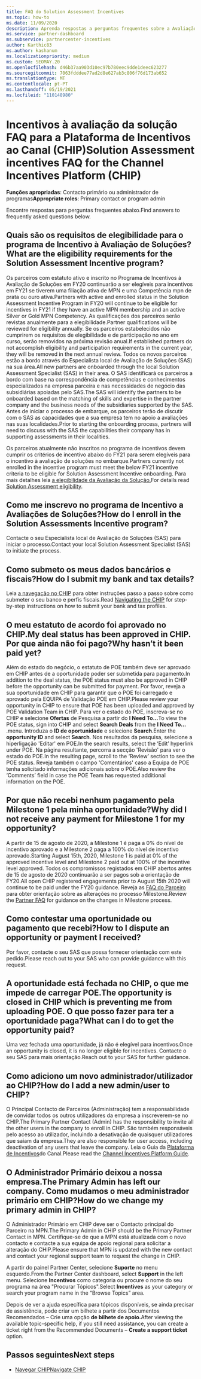 ```yaml
---
title: FAQ do Solution Assessment Incentives
ms.topic: how-to
ms.date: 11/09/2020
description: Aprenda respostas a perguntas frequentes sobre a Avaliação de Soluções na Plataforma de Incentivos do Canal (CHIP).
ms.service: partner-dashboard
ms.subservice: partnercenter-incentives
author: Karthic83
ms.author: kashanum
ms.localizationpriority: medium
ms.custom: SEOMAY.20
ms.openlocfilehash: d46b37aa903d10ec97b780eec9dde1deec623277
ms.sourcegitcommit: 7063fdddee77ad2d8e627ab3c806f76d173ab652
ms.translationtype: MT
ms.contentlocale: pt-PT
ms.lasthandoff: 05/19/2021
ms.locfileid: "110148980"
---
```

# <a name="solution-assessment-incentives-faq-for-the-channel-incentives-platform-chip"></a><span data-ttu-id="cf6da-103">Incentivos à avaliação da solução FAQ para a Plataforma de Incentivos ao Canal (CHIP)</span><span class="sxs-lookup"><span data-stu-id="cf6da-103">Solution Assessment incentives FAQ for the Channel Incentives Platform (CHIP)</span></span> 

<span data-ttu-id="cf6da-104">**Funções apropriadas**: Contacto primário ou administrador de programas</span><span class="sxs-lookup"><span data-stu-id="cf6da-104">**Appropriate roles**: Primary contact or program admin</span></span>

<span data-ttu-id="cf6da-105">Encontre respostas para perguntas frequentes abaixo.</span><span class="sxs-lookup"><span data-stu-id="cf6da-105">Find answers to frequently asked questions below.</span></span>

## <a name="what-are-the-eligibility-requirements-for-the-solution-assessment-incentive-program"></a><span data-ttu-id="cf6da-106">Quais são os requisitos de elegibilidade para o programa de Incentivo à Avaliação de Soluções?</span><span class="sxs-lookup"><span data-stu-id="cf6da-106">What are the eligibility requirements for the Solution Assessment Incentive program?</span></span>

<span data-ttu-id="cf6da-107">Os parceiros com estatuto ativo e inscrito no Programa de Incentivos à Avaliação de Soluções em FY20 continuarão a ser elegíveis para incentivos em FY21 se tiverem uma filiação ativa de MPN e uma Competência mpn de prata ou ouro ativa.</span><span class="sxs-lookup"><span data-stu-id="cf6da-107">Partners with active and enrolled status in the Solution Assessment Incentive Program in FY20 will continue to be eligible for incentives in FY21 if they have an active MPN membership and an active Silver or Gold MPN Competency.</span></span> <span data-ttu-id="cf6da-108">As qualificações dos parceiros serão revistas anualmente para a elegibilidade.</span><span class="sxs-lookup"><span data-stu-id="cf6da-108">Partner qualifications will be reviewed for eligibility annually.</span></span>  <span data-ttu-id="cf6da-109">Se os parceiros estabelecidos não cumprirem os requisitos de elegibilidade e de participação no ano em curso, serão removidos na próxima revisão anual.</span><span class="sxs-lookup"><span data-stu-id="cf6da-109">If established partners do not accomplish eligibility and participation requirements in the current year, they will be removed in the next annual review.</span></span>  <span data-ttu-id="cf6da-110">Todos os novos parceiros estão a bordo através do Especialista local de Avaliação de Soluções (SAS) na sua área.</span><span class="sxs-lookup"><span data-stu-id="cf6da-110">All new partners are onboarded through the local Solution Assessment Specialist (SAS) in their area.</span></span>  <span data-ttu-id="cf6da-111">O SAS identificará os parceiros a bordo com base na correspondência de competências e conhecimentos especializados na empresa parceira e nas necessidades de negócio das subsidiárias apoiadas pelo SAS.</span><span class="sxs-lookup"><span data-stu-id="cf6da-111">The SAS will identify the partners to be onboarded based on the matching of skills and expertise in the partner company and the business needs of the subsidiaries supported by the SAS.</span></span>
<span data-ttu-id="cf6da-112">Antes de iniciar o processo de embarque, os parceiros terão de discutir com o SAS as capacidades que a sua empresa tem no apoio a avaliações nas suas localidades.</span><span class="sxs-lookup"><span data-stu-id="cf6da-112">Prior to starting the onboarding process, partners will need to discuss with the SAS the capabilities their company has in supporting assessments in their localities.</span></span> 

<span data-ttu-id="cf6da-113">Os parceiros atualmente não inscritos no programa de incentivos devem cumprir os critérios de incentivo abaixo do FY21 para serem elegíveis para o incentivo à avaliação de soluções no embarque.</span><span class="sxs-lookup"><span data-stu-id="cf6da-113">Partners currently not enrolled in the incentive program must meet the below FY21 incentive criteria to be eligible for Solution Assessment Incentive onboarding.</span></span> <span data-ttu-id="cf6da-114">Para mais detalhes leia [a elegibilidade da Avaliação da Solução.](chip-solutions-assessment-eligible.md)</span><span class="sxs-lookup"><span data-stu-id="cf6da-114">For details read [Solution Assessment eligibility](chip-solutions-assessment-eligible.md).</span></span>

## <a name="how-do-i-enroll-in-the-solution-assessments-incentive-program"></a><span data-ttu-id="cf6da-115">Como me inscrevo no programa de Incentivo a Avaliações de Soluções?</span><span class="sxs-lookup"><span data-stu-id="cf6da-115">How do I enroll in the Solution Assessments Incentive program?</span></span>

<span data-ttu-id="cf6da-116">Contacte o seu Especialista local de Avaliação de Soluções (SAS) para iniciar o processo.</span><span class="sxs-lookup"><span data-stu-id="cf6da-116">Contact your local Solution Assessment Specialist (SAS) to initiate the process.</span></span>

## <a name="how-do-i-submit-my-bank-and-tax-details"></a><span data-ttu-id="cf6da-117">Como submeto os meus dados bancários e fiscais?</span><span class="sxs-lookup"><span data-stu-id="cf6da-117">How do I submit my bank and tax details?</span></span>

<span data-ttu-id="cf6da-118">Leia [a navegação no CHIP](chip-intro.md) para obter instruções passo a passo sobre como submeter o seu banco e perfis fiscais.</span><span class="sxs-lookup"><span data-stu-id="cf6da-118">Read [Navigating the CHIP](chip-intro.md) for step-by-step instructions on how to submit your bank and tax profiles.</span></span>

## <a name="my-deal-status-has-been-approved-in-chip-why-hasnt-it-been-paid-yet"></a><span data-ttu-id="cf6da-119">O meu estatuto de acordo foi aprovado no CHIP.</span><span class="sxs-lookup"><span data-stu-id="cf6da-119">My deal status has been approved in CHIP.</span></span> <span data-ttu-id="cf6da-120">Por que ainda não foi pago?</span><span class="sxs-lookup"><span data-stu-id="cf6da-120">Why hasn’t it been paid yet?</span></span>

<span data-ttu-id="cf6da-121">Além do estado do negócio, o estatuto de POE também deve ser aprovado em CHIP antes de a oportunidade poder ser submetida para pagamento.</span><span class="sxs-lookup"><span data-stu-id="cf6da-121">In addition to the deal status, the POE status must also be approved in CHIP before the opportunity can be submitted for payment.</span></span> <span data-ttu-id="cf6da-122">Por favor, reveja a sua oportunidade em CHIP para garantir que o POE foi carregado e aprovado pela EQUIPA de Validação POE em CHIP.</span><span class="sxs-lookup"><span data-stu-id="cf6da-122">Please review your opportunity in CHIP to ensure that POE has been uploaded and approved by POE Validation Team in CHIP.</span></span> <span data-ttu-id="cf6da-123">Para ver o estado do POE, inscreva-se no CHIP e selecione **Ofertas** de Pesquisa a partir do **I Need To...**</span><span class="sxs-lookup"><span data-stu-id="cf6da-123">To view the POE status, sign into CHIP and select **Search Deals** from the **I Need To…**</span></span> <span data-ttu-id="cf6da-124">.</span><span class="sxs-lookup"><span data-stu-id="cf6da-124">menu.</span></span> <span data-ttu-id="cf6da-125">Introduza o **ID de oportunidade** e selecione **Search**.</span><span class="sxs-lookup"><span data-stu-id="cf6da-125">Enter the **opportunity ID** and select **Search**.</span></span> <span data-ttu-id="cf6da-126">Nos resultados da pesquisa, selecione a hiperligação 'Editar' em POE.</span><span class="sxs-lookup"><span data-stu-id="cf6da-126">In the search results, select the ‘Edit’ hyperlink under POE.</span></span> <span data-ttu-id="cf6da-127">Na página resultante, percorra a secção 'Revisão' para ver o estado do POE.</span><span class="sxs-lookup"><span data-stu-id="cf6da-127">In the resulting page, scroll to the ‘Review’ section to see the POE status.</span></span> <span data-ttu-id="cf6da-128">Reveja também o campo 'Comentários' caso a Equipa de POE tenha solicitado informações adicionais sobre o POE.</span><span class="sxs-lookup"><span data-stu-id="cf6da-128">Also review the ‘Comments’ field in case the POE Team has requested additional information on the POE.</span></span>

## <a name="why-did-i-not-receive-any-payment-for-milestone-1-for-my-opportunity"></a><span data-ttu-id="cf6da-129">Por que não recebi nenhum pagamento pela Milestone 1 pela minha oportunidade?</span><span class="sxs-lookup"><span data-stu-id="cf6da-129">Why did I not receive any payment for Milestone 1 for my opportunity?</span></span>

<span data-ttu-id="cf6da-130">A partir de 15 de agosto de 2020, a Milestone 1 é paga a 0% do nível de incentivo aprovado e a Milestone 2 paga a 100% do nível de incentivo aprovado.</span><span class="sxs-lookup"><span data-stu-id="cf6da-130">Starting August 15th, 2020, Milestone 1 is paid at 0% of the approved incentive level and Milestone 2 paid out at 100% of the incentive level approved.</span></span> <span data-ttu-id="cf6da-131">Todos os compromissos registados em CHIP abertos antes de 15 de agosto de 2020 continuarão a ser pagos sob a orientação de FY20.</span><span class="sxs-lookup"><span data-stu-id="cf6da-131">All open CHIP registered engagements prior to August 15th 2020 will continue to be paid under the FY20 guidance.</span></span> <span data-ttu-id="cf6da-132">Reveja as [FAQ do Parceiro](https://assetsprod.microsoft.com/solution-assessment-incentive-program-faq.pdf) para obter orientação sobre as alterações no processo Milestone.</span><span class="sxs-lookup"><span data-stu-id="cf6da-132">Review the [Partner FAQ](https://assetsprod.microsoft.com/solution-assessment-incentive-program-faq.pdf) for guidance on the changes in Milestone process.</span></span>

## <a name="how-to-i-dispute-an-opportunity-or-payment-i-received"></a><span data-ttu-id="cf6da-133">Como contestar uma oportunidade ou pagamento que recebi?</span><span class="sxs-lookup"><span data-stu-id="cf6da-133">How to I dispute an opportunity or payment I received?</span></span>

<span data-ttu-id="cf6da-134">Por favor, contacte o seu SAS que possa fornecer orientação com este pedido.</span><span class="sxs-lookup"><span data-stu-id="cf6da-134">Please reach out to your SAS who can provide guidance with this request.</span></span>

## <a name="the-opportunity-is-closed-in-chip-which-is-preventing-me-from-uploading-poe-what-can-i-do-to-get-the-opportunity-paid"></a><span data-ttu-id="cf6da-135">A oportunidade está fechada no CHIP, o que me impede de carregar POE.</span><span class="sxs-lookup"><span data-stu-id="cf6da-135">The opportunity is closed in CHIP which is preventing me from uploading POE.</span></span> <span data-ttu-id="cf6da-136">O que posso fazer para ter a oportunidade paga?</span><span class="sxs-lookup"><span data-stu-id="cf6da-136">What can I do to get the opportunity paid?</span></span>

<span data-ttu-id="cf6da-137">Uma vez fechada uma oportunidade, já não é elegível para incentivos.</span><span class="sxs-lookup"><span data-stu-id="cf6da-137">Once an opportunity is closed, it is no longer eligible for incentives.</span></span> <span data-ttu-id="cf6da-138">Contacte o seu SAS para mais orientação.</span><span class="sxs-lookup"><span data-stu-id="cf6da-138">Reach out to your SAS for further guidance.</span></span>

## <a name="how-do-i-add-a-new-adminuser-to-chip"></a><span data-ttu-id="cf6da-139">Como adiciono um novo administrador/utilizador ao CHIP?</span><span class="sxs-lookup"><span data-stu-id="cf6da-139">How do I add a new admin/user to CHIP?</span></span>

<span data-ttu-id="cf6da-140">O Principal Contacto de Parceiros (Administração) tem a responsabilidade de convidar todos os outros utilizadores da empresa a inscreverem-se no CHIP.</span><span class="sxs-lookup"><span data-stu-id="cf6da-140">The Primary Partner Contact (Admin) has the responsibility to invite all the other users in the company to enroll in CHIP.</span></span> <span data-ttu-id="cf6da-141">São também responsáveis pelo acesso ao utilizador, incluindo a desativação de quaisquer utilizadores que saiam da empresa.</span><span class="sxs-lookup"><span data-stu-id="cf6da-141">They are also responsible for user access, including deactivation of any users that leave the company.</span></span> <span data-ttu-id="cf6da-142">Leia o Guia da [Plataforma de Incentivos](chip-intro.md)do Canal.</span><span class="sxs-lookup"><span data-stu-id="cf6da-142">Please read the [Channel Incentives Platform Guide](chip-intro.md).</span></span>

## <a name="the-primary-admin-has-left-our-company-how-do-we-change-my-primary-admin-in-chip"></a><span data-ttu-id="cf6da-143">O Administrador Primário deixou a nossa empresa.</span><span class="sxs-lookup"><span data-stu-id="cf6da-143">The Primary Admin has left our company.</span></span> <span data-ttu-id="cf6da-144">Como mudamos o meu administrador primário em CHIP?</span><span class="sxs-lookup"><span data-stu-id="cf6da-144">How do we change my primary admin in CHIP?</span></span>

<span data-ttu-id="cf6da-145">O Administrador Primário em CHIP deve ser o Contacto principal do Parceiro na MPN.</span><span class="sxs-lookup"><span data-stu-id="cf6da-145">The Primary Admin in CHIP should be the Primary Partner Contact in MPN.</span></span> <span data-ttu-id="cf6da-146">Certifique-se de que a MPN está atualizada com o novo contacto e contacte a sua equipa de apoio regional para solicitar a alteração do CHIP.</span><span class="sxs-lookup"><span data-stu-id="cf6da-146">Please ensure that MPN is updated with the new contact and contact your regional support team to request the change in CHIP.</span></span>

<span data-ttu-id="cf6da-147">A partir do painel Partner Center, selecione **Suporte** no menu esquerdo.</span><span class="sxs-lookup"><span data-stu-id="cf6da-147">From the Partner Center dashboard, select **Support** in the left menu.</span></span> <span data-ttu-id="cf6da-148">Selecione **Incentivos** como categoria ou procure o nome do seu programa na área "Procurar Tópicos".</span><span class="sxs-lookup"><span data-stu-id="cf6da-148">Select **Incentives** as your category or search your program name in the “Browse Topics” area.</span></span>

<span data-ttu-id="cf6da-149">Depois de ver a ajuda específica para tópicos disponíveis, se ainda precisar de assistência, pode criar um bilhete a partir dos Documentos Recomendados – Crie uma opção **de bilhete de apoio.**</span><span class="sxs-lookup"><span data-stu-id="cf6da-149">After viewing the available topic-specific help, if you still need assistance, you can create a ticket right from the Recommended Documents – **Create a support ticket** option.</span></span>

## <a name="next-steps"></a><span data-ttu-id="cf6da-150">Passos seguintes</span><span class="sxs-lookup"><span data-stu-id="cf6da-150">Next steps</span></span>

- [<span data-ttu-id="cf6da-151">Navegar CHIP</span><span class="sxs-lookup"><span data-stu-id="cf6da-151">Navigate CHIP</span></span>](chip-intro.md)
